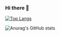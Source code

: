### Hi there 👋

[![Top Langs](https://github-readme-stats-emimint-stats.vercel.app/api/top-langs/?username=emimint&layout=compact)](https://github.com/emimint/github-readme-stats)

![Anurag's GitHub stats](https://github-readme-stats-emimint-stats.vercel.app/api?username=emimint&show_icons=true&theme=radical)

<!--
**Emimint/Emimint** is a ✨ _special_ ✨ repository because its `README.md` (this file) appears on your GitHub profile.

Here are some ideas to get you started:

- 🔭 I’m currently working on ...
- 🌱 I’m currently learning ...
- 👯 I’m looking to collaborate on ...
- 🤔 I’m looking for help with ...
- 💬 Ask me about ...
- 📫 How to reach me: ...
- 😄 Pronouns: ...
- ⚡ Fun fact: ...
-->
